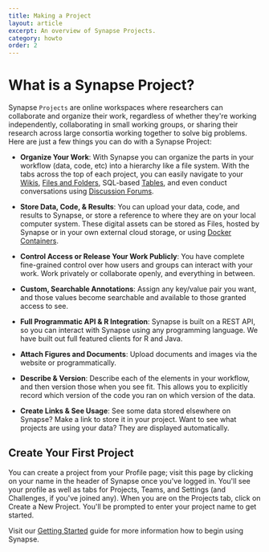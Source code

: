 ```yaml
---
title: Making a Project
layout: article
excerpt: An overview of Synapse Projects.
category: howto
order: 2
---
```


# What is a Synapse Project? 

Synapse `Projects` are online workspaces where researchers can collaborate and organize their work, regardless of whether they're working independently, collaborating in small working groups, or sharing their research across large consortia working together to solve big problems. Here are just a few things you can do with a Synapse Project:

* **Organize Your Work**: With Synapse you can organize the parts in your workflow (data, code, etc) into a hierarchy like a file system. With the tabs across the top of each project, you can easily navigate to your [Wikis](wikis.md), [Files and Folders](files_and_versioning.md), SQL-based [Tables](tables.md), and even conduct conversations using [Discussion Forums](discussion.md).

* **Store Data, Code, &amp; Results**: You can upload your data, code, and results to Synapse, or store a reference to where they are on your local computer system. These digital assets can be stored as Files, hosted by Synapse or in your own external cloud storage, or using [Docker Containers](docker.md).

* **Control Access or Release Your Work Publicly**: You have complete fine-grained control over how users and groups can interact with your work. Work privately or collaborate openly, and everything in between.

* **Custom, Searchable Annotations**: Assign any key/value pair you want, and those values become searchable and available to those granted access to see.

* **Full Programmatic API &amp; R Integration**: Synapse is built on a REST API, so you can interact with Synapse using any programming language. We have built out full featured clients for R and Java.

* **Attach Figures and Documents**: Upload documents and images via the website or programmatically.

* **Describe &amp; Version**: Describe each of the elements in your workflow, and then version those when you see fit. This allows you to explicitly record which version of the code you ran on which version of the data.

* **Create Links &amp; See Usage**: See some data stored elsewhere on Synapse? Make a link to store it in your project. Want to see what projects are using your data? They are displayed automatically.

## Create Your First Project

You can create a project from your Profile page; visit this page by clicking on your name in the header of Synapse once you've logged in. You'll see your profile as well as tabs for Projects, Teams, and Settings (and Challenges, if you've joined any). When you are on the Projects tab, click on Create a New Project. You'll be prompted to enter your project name to get started.

Visit our [Getting Started](getting_started.md) guide for more information how to begin using Synapse.
